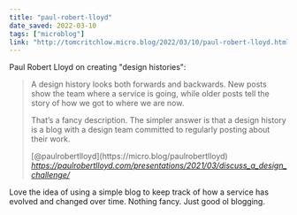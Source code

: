```yaml
---
title: "paul-robert-lloyd"
date_saved: 2022-03-10
tags: ["microblog"]
link: "http://tomcritchlow.micro.blog/2022/03/10/paul-robert-lloyd.html"
---
```

Paul Robert Lloyd on creating "design histories":

<blockquote class="quoteback" darkmode="" data-title="Using%20a%20design%20history%20to%20document%20your%20work" data-author="@paulrobertlloyd" cite="https://paulrobertlloyd.com/presentations/2021/03/discuss_a_design_challenge/">
<p>A design history looks both forwards and backwards. New posts show the team where a service is going, while older posts tell the story of how we got to where we are now.</p>
<p>That’s a fancy description. The simpler answer is that a design history is a blog with a design team committed to regularly posting about their work.</p>
<footer>[@paulrobertlloyd](https://micro.blog/paulrobertlloyd) <cite><a href="https://paulrobertlloyd.com/presentations/2021/03/discuss_a_design_challenge/">https://paulrobertlloyd.com/presentations/2021/03/discuss_a_design_challenge/</a></cite></footer>
</blockquote>
<script note="" src="https://cdn.jsdelivr.net/gh/Blogger-Peer-Review/quotebacks@1/quoteback.js"></script>

Love the idea of using a simple blog to keep track of how a service has evolved and changed over time. Nothing fancy. Just good ol blogging.
